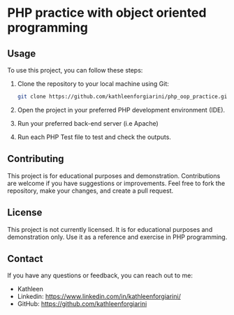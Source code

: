 # PHP practice with object oriented programming

## Usage
To use this project, you can follow these steps:

1. Clone the repository to your local machine using Git:
   ```bash
   git clone https://github.com/kathleenforgiarini/php_oop_practice.git

2. Open the project in your preferred PHP development environment (IDE).

3. Run your preferred back-end server (i.e Apache)

5. Run each PHP Test file to test and check the outputs.

## Contributing
This project is for educational purposes and demonstration. Contributions are welcome if you have suggestions or improvements. Feel free to fork the repository, make your changes, and create a pull request.

## License
This project is not currently licensed. It is for educational purposes and demonstration only. Use it as a reference and exercise in PHP programming.

## Contact
If you have any questions or feedback, you can reach out to me:
- Kathleen
- Linkedin: https://www.linkedin.com/in/kathleenforgiarini/
- GitHub: https://github.com/kathleenforgiarini
